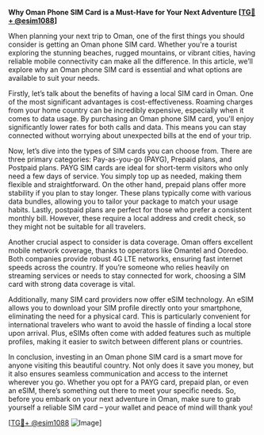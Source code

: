 **Why Oman Phone SIM Card is a Must-Have for Your Next Adventure [[TG💪+ @esim1088](https://t.me/s/esim1088)]**

When planning your next trip to Oman, one of the first things you should consider is getting an Oman phone SIM card. Whether you're a tourist exploring the stunning beaches, rugged mountains, or vibrant cities, having reliable mobile connectivity can make all the difference. In this article, we’ll explore why an Oman phone SIM card is essential and what options are available to suit your needs.

Firstly, let’s talk about the benefits of having a local SIM card in Oman. One of the most significant advantages is cost-effectiveness. Roaming charges from your home country can be incredibly expensive, especially when it comes to data usage. By purchasing an Oman phone SIM card, you'll enjoy significantly lower rates for both calls and data. This means you can stay connected without worrying about unexpected bills at the end of your trip.

Now, let’s dive into the types of SIM cards you can choose from. There are three primary categories: Pay-as-you-go (PAYG), Prepaid plans, and Postpaid plans. PAYG SIM cards are ideal for short-term visitors who only need a few days of service. You simply top up as needed, making them flexible and straightforward. On the other hand, prepaid plans offer more stability if you plan to stay longer. These plans typically come with various data bundles, allowing you to tailor your package to match your usage habits. Lastly, postpaid plans are perfect for those who prefer a consistent monthly bill. However, these require a local address and credit check, so they might not be suitable for all travelers.

Another crucial aspect to consider is data coverage. Oman offers excellent mobile network coverage, thanks to operators like Omantel and Ooredoo. Both companies provide robust 4G LTE networks, ensuring fast internet speeds across the country. If you’re someone who relies heavily on streaming services or needs to stay connected for work, choosing a SIM card with strong data coverage is vital.

Additionally, many SIM card providers now offer eSIM technology. An eSIM allows you to download your SIM profile directly onto your smartphone, eliminating the need for a physical card. This is particularly convenient for international travelers who want to avoid the hassle of finding a local store upon arrival. Plus, eSIMs often come with added features such as multiple profiles, making it easier to switch between different plans or countries.

In conclusion, investing in an Oman phone SIM card is a smart move for anyone visiting this beautiful country. Not only does it save you money, but it also ensures seamless communication and access to the internet wherever you go. Whether you opt for a PAYG card, prepaid plan, or even an eSIM, there’s something out there to meet your specific needs. So, before you embark on your next adventure in Oman, make sure to grab yourself a reliable SIM card – your wallet and peace of mind will thank you!

[[TG💪+ @esim1088](https://t.me/s/esim1088) ![Image](https://i.postimg.cc/Y0z9fWf4/image.png)]